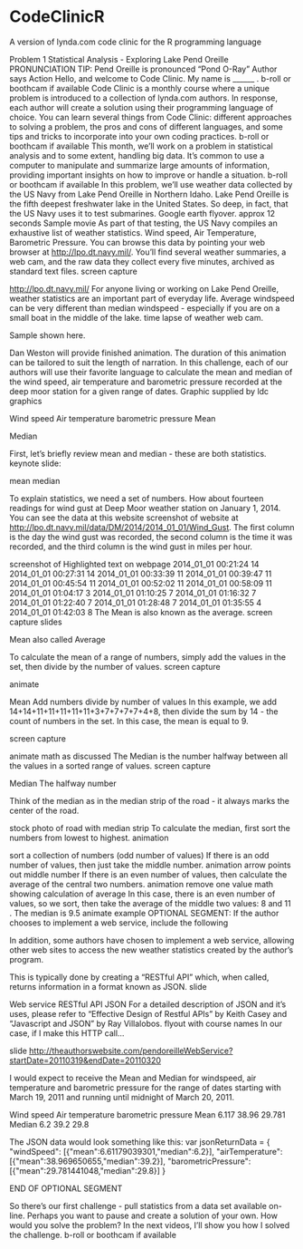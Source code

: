 CodeClinicR
===========

A version of lynda.com code clinic for the R programming language

Problem 1
Statistical Analysis - Exploring Lake Pend Oreille
PRONUNCIATION TIP: Pend Oreille is pronounced “Pond O-Ray”
Author says
Action
Hello, and welcome to Code Clinic. My name is ______ .
b-roll or boothcam if available
Code Clinic is a monthly course where a unique problem is introduced to a collection of lynda.com authors. In response, each author will create a solution using their programming language of choice. You can learn several things from Code Clinic: different approaches to solving a problem, the pros and cons of different languages, and some tips and tricks to incorporate into your own coding practices.
b-roll or boothcam if available
This month, we’ll work on a problem in statistical analysis and to some extent, handling big data. It’s common to use a computer to manipulate and summarize large amounts of information, providing important insights on how to improve or handle a situation.
b-roll or boothcam if available
In this problem, we’ll use weather data collected by the US Navy from Lake Pend Oreille in Northern Idaho. Lake Pend Oreille is  the fifth deepest freshwater lake in the United States. So deep, in fact, that the US Navy uses it to test submarines. 
Google earth flyover. approx 12 seconds
Sample movie
As part of that testing, the US Navy compiles an exhaustive list of weather statistics. Wind speed, Air Temperature, Barometric Pressure. 
You can browse this data by pointing your web browser at http://lpo.dt.navy.mil/. You’ll find several weather summaries, a web cam, and the raw data they collect every five minutes, archived as standard text files.
screen capture

http://lpo.dt.navy.mil/
For anyone living or working on Lake Pend Oreille, weather statistics are an important part of everyday life. Average windspeed can be very different than median windspeed - especially if you are on a small boat in the middle of the lake.
time lapse of weather web cam. 

Sample shown here.

Dan Weston will provide finished animation. The duration of this animation can be tailored to suit the length of narration.
In this challenge, each of our authors will use their favorite language to calculate the mean and median of the wind speed, air temperature and barometric pressure recorded at the deep moor station for a given range of dates. 
Graphic supplied by ldc graphics




Wind speed
Air temperature
barometric pressure
Mean






Median












First, let’s briefly review mean and median - these are both statistics. 
keynote slide:

mean
median


To explain statistics, we need a set of numbers. How about fourteen readings for wind gust at Deep Moor weather station on January 1, 2014. You can see the data at this website
screenshot of website at http://lpo.dt.navy.mil/data/DM/2014/2014_01_01/Wind_Gust.
The first column is the day the wind gust was recorded, the second column is the time it was recorded, and the third column is the wind gust in miles per hour.


screenshot of Highlighted text on webpage
2014_01_01 00:21:24 14
2014_01_01 00:27:31 14
2014_01_01 00:33:39 11
2014_01_01 00:39:47 11
2014_01_01 00:45:54 11
2014_01_01 00:52:02 11
2014_01_01 00:58:09 11
2014_01_01 01:04:17 3
2014_01_01 01:10:25 7
2014_01_01 01:16:32 7
2014_01_01 01:22:40 7
2014_01_01 01:28:48 7
2014_01_01 01:35:55 4
2014_01_01 01:42:03 8
The Mean is also known as the average. 
screen capture slides

Mean
also called 
Average


To calculate the mean of a range of numbers, simply add the values in the set, then divide by the number of values.
screen capture

animate 

Mean
Add numbers
divide by number of values
In this example, we add 14+14+11+11+11+11+11+3+7+7+7+7+4+8, then divide the sum by 14 - the count of numbers in the set. In this case, the mean is equal to 9.


screen capture

animate math as discussed
The Median is the number halfway between all the values in a sorted range of values. 
screen capture

Median
The halfway number


Think of the median as in the median strip of the road - it always marks the center of the road.


stock photo of road with median strip
 To calculate the median, first sort the numbers from lowest to highest. 
animation

sort a collection of numbers (odd number of values)
If there is an odd number of values, then just take the middle number.
animation
arrow points out middle number
If there is an even number of values, then calculate the average of the central two numbers.
animation
remove one value
math showing calculation of average
In this case, there is an even number of values, so we sort, then take the average of the middle two values: 8 and 11 . The median is 9.5
animate example
OPTIONAL SEGMENT: If the author chooses to implement a web service, include the following


In addition, some authors have chosen to implement a web service, allowing other web sites to access the new weather statistics created by the author’s program.

This is typically done by creating a “RESTful API” which, when called, returns information in a format known as JSON.
slide

Web service
RESTful API
JSON
For a detailed description of JSON and it’s uses, please refer to “Effective Design of Restful APIs” by Keith Casey and “Javascript and JSON” by Ray Villalobos. 
flyout with course names
In our case, if I make this HTTP call…



slide
http://theauthorswebsite.com/pendoreilleWebService?startDate=20110319&endDate=20110320


I would expect to receive the Mean and Median for windspeed, air temperature and barometric pressure for the range of dates starting with March 19, 2011 and running until midnight of March 20, 2011. 



Wind speed
Air temperature
barometric pressure
Mean
6.117
38.96
29.781
Median
6.2
39.2
29.8



The JSON data would look something like this:
var jsonReturnData = {
     "windSpeed": [{"mean":6.61179039301,"median":6.2}],
"airTemperature":[{"mean":38.969650655,"median":39.2}],
"barometricPressure":[{"mean":29.781441048,"median":29.8}]
}


END OF OPTIONAL SEGMENT


So there’s our first challenge - pull statistics from a data set available on-line. Perhaps you want to pause and create a solution of your own. How would you solve the problem? In the next videos, I’ll show you how I solved the challenge.
b-roll or boothcam if available



